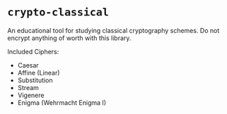 # `crypto-classical`

An educational tool for studying classical cryptography schemes. Do not encrypt anything of worth with this library.

Included Ciphers:
 - Caesar
 - Affine (Linear)
 - Substitution
 - Stream
 - Vigenere
 - Enigma (Wehrmacht Enigma I)
